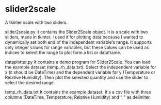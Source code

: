 # slider2scale
A tkinter scale with two sliders.

slider2scale.py
It contains the Slider2Scale object.
It is a scale with two sliders, made in tkinter.
I used it for plotting data because I wanted to dynamically set both end of the independent variable's range.
It supports only integer values for range variables, but these values can be used as indices to select the range to plot form a list or dataframe.

dataplotter.py
It contains a demo program for Slider2Scale.
You can load the example dataset (temp_rh_data.txt). Select the independent variable for x (it should be DateTime) and the dependent variable for y (Temperature or Relative Humidity).
Then plot the selected quantity and use the slider to select the desired range.

temp_rh_data.txt
It contains the example dataset.
It's a csv file with three columns (DateTime, Temperature, Relative Humidity) and ";" as delimiter.
